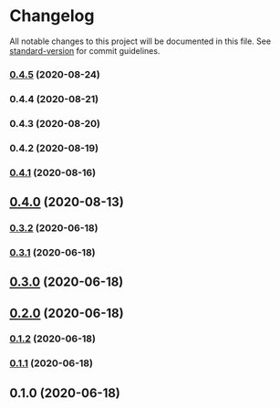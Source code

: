# Changelog

All notable changes to this project will be documented in this file. See [standard-version](https://github.com/conventional-changelog/standard-version) for commit guidelines.

### [0.4.5](https://github.com/pahud/cdk-fargate-express/compare/v0.4.4...v0.4.5) (2020-08-24)

### 0.4.4 (2020-08-21)

### 0.4.3 (2020-08-20)

### 0.4.2 (2020-08-19)

### [0.4.1](https://github.com/pahud/cdk-fargate-express/compare/v0.4.0...v0.4.1) (2020-08-16)

## [0.4.0](https://github.com/pahud/cdk-fargate-express/compare/v0.3.2...v0.4.0) (2020-08-13)

### [0.3.2](https://github.com/pahud/cdk-fargate-express/compare/v0.3.1...v0.3.2) (2020-06-18)

### [0.3.1](https://github.com/pahud/cdk-fargate-express/compare/v0.3.0...v0.3.1) (2020-06-18)

## [0.3.0](https://github.com/pahud/cdk-fargate-express/compare/v0.2.0...v0.3.0) (2020-06-18)

## [0.2.0](https://github.com/pahud/cdk-fargate-express/compare/v0.1.2...v0.2.0) (2020-06-18)

### [0.1.2](https://github.com/pahud/cdk-fargate-express/compare/v0.1.1...v0.1.2) (2020-06-18)

### [0.1.1](https://github.com/pahud/cdk-fargate-express/compare/v0.1.0...v0.1.1) (2020-06-18)

## 0.1.0 (2020-06-18)
